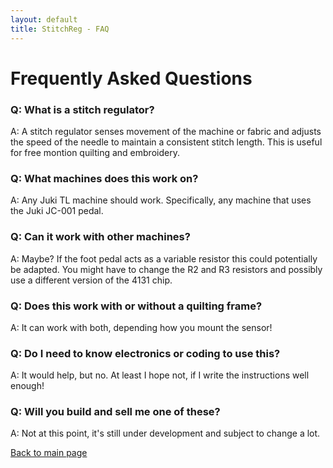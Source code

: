 ```yaml
---
layout: default
title: StitchReg - FAQ
---
```


# Frequently Asked Questions

### Q: What is a stitch regulator?
A: A stitch regulator senses movement of the machine or fabric and adjusts the speed of the needle to maintain a consistent stitch length. This is useful for free montion quilting and embroidery.

### Q: What machines does this work on?
A: Any Juki TL machine should work. Specifically, any machine that uses the Juki JC-001 pedal.

### Q: Can it work with other machines?
A: Maybe? If the foot pedal acts as a variable resistor this could potentially be adapted. You might have to change the R2 and R3 resistors and possibly use a different version of the 4131 chip.

### Q: Does this work with or without a quilting frame?
A: It can work with both, depending how you mount the sensor!

### Q: Do I need to know electronics or coding to use this?
A: It would help, but no. At least I hope not, if I write the instructions well enough!

### Q: Will you build and sell me one of these?
A: Not at this point, it's still under development and subject to change a lot.

[Back to main page](./index.html)
